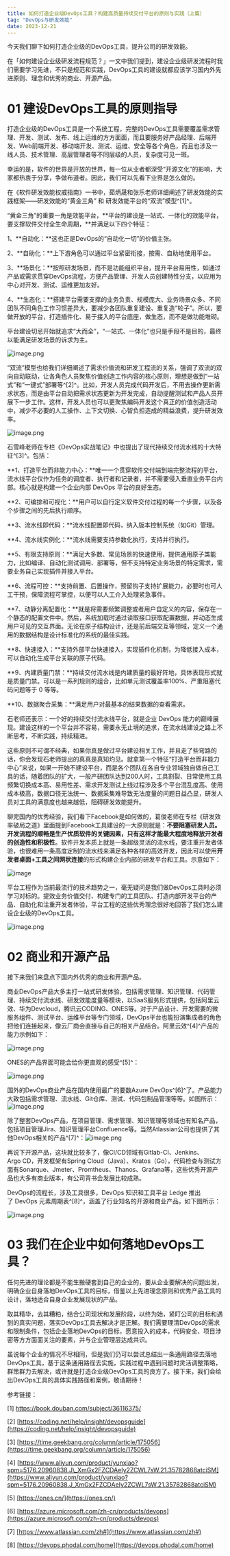 ```yaml
---
title: 如何打造企业级DevOps工具？构建高质量持续交付平台的原则与实践（上篇）
tag: "DevOps与研发效能"
date: 2023-12-21
---
```


今天我们聊下如何打造企业级的DevOps工具，提升公司的研发效能。

在「如何建设企业级研发流程规范？」一文中我们提到，建设企业级研发流程时我们需要学习先进，不只是规范和实践，DevOps工具的建设就都应该学习国内外先进原则、理念和优秀的商业、开源产品。

# 01 建设DevOps工具的原则指导

打造企业级的DevOps工具是一个系统工程，完整的DevOps工具需要覆盖需求管理、开发、测试、发布、线上运维的方方面面，而且要服务好产品经理、后端开发、Web前端开发、移动端开发、测试、运维、安全等各个角色，而且也涉及一线人员、技术管理、高层管理者等不同层级的人员，复杂度可见一斑。

幸运的是，软件的世界是开放的世界，每一位从业者都深受“开源文化”的影响，大家都热衷于分享，争做布道者。因此，我们可以先看下业界是怎么做的。

在《软件研发效能权威指南》一书中，茹炳晟和张乐老师详细阐述了研发效能的实践框架——研发效能的“黄金三角” 和 研发效能平台的“双流”模型^\[1\]^。

“黄金三角”的重要一角是效能平台，**平台的建设是一站式、一体化的效能平台，要支撑软件交付全生命周期，**并满足以下四个特征：

1、**自动化：**这也正是DevOps的“自动化一切”的价值主张。

2、**自助化：**上下游角色可以通过平台紧密衔接，按需、自助地使用平台。

3、**场景化：**按照研发场景，而不是功能组织平台，提升平台易用性，如通过产品或需求贯穿DevOps流程，方便产品管理、开发人员创建特性分支，以应用为中心对开发、测试、运维更加友好。

4、**生态化：**搭建平台需要支撑的业务负责、规模庞大、业务场景众多、不同团队不同角色工作习惯差异大，要减少各团队重复建设、重复造“轮子”。所以，要做开放的平台，打造插件化、易于接入的平台底座，做生态，而不是做功能堆砌。

平台建设切忌开始就追求“大而全”，“一站式、一体化”也只是手段不是目的，最终以能满足研发场景的诉求为主。

![image.png](https://alidocs.oss-cn-zhangjiakou.aliyuncs.com/res/8K4nyar7vPyznLbj/img/226c9840-ad52-4aed-ae92-474ead18ca18.png)

“双流”模型也给我们详细阐述了需求价值流和研发工程流的关系，强调了双流的双向自动联动，让各角色人员聚焦价值创造工作内容的核心原则，理想是做到“一站式”和“一键式”部署等^\[2\]^。比如，开发人员完成代码开发后，不用去操作更新需求状态，而是由平台自动把需求状态更新为开发完成，自动提醒测试和产品人员开展下一步工作。这样，开发人员也可以更聚焦编码开发这个真正的价值创造活动中，减少不必要的人工操作、上下文切换、心智负担造成的精益浪费，提升研发效率。

![image.png](https://alidocs.oss-cn-zhangjiakou.aliyuncs.com/res/8K4nyar7vPyznLbj/img/e0b86734-98e4-4072-bd46-66199fc195da.png)

石雪峰老师在专栏《DevOps实战笔记》中也提出了现代持续交付流水线的十大特征^\[3\]^。包括：

**1、打造平台而非能力中心：**唯一一个贯穿软件交付端到端完整流程的平台，流水线平台仅作为任务的调度者、执行者和记录者，并不需要侵入垂直业务平台内部。核心就是构建一个企业内部 DevOps 平台的良好生态。

**2、可编排和可视化：**用户可以自行定义软件交付过程的每一个步骤，以及各个步骤之间的先后执行顺序。

**3、流水线即代码：**流水线配置即代码，纳入版本控制系统（如Git）管理。

**4、流水线实例化：**流水线需要支持参数化执行，支持并行执行。

**5、有限支持原则：**满足大多数、常见场景的快速使用，提供通用原子类能力，比如编译、自动化测试调用、部署等，但不支持特定业务场景的特定需求，需要业务自己实现插件并接入平台。

**6、流程可控：**支持前置、后置操作，预留钩子支持扩展能力，必要时也可人工干预，保障流程可掌控，以便可以人工介入处理紧急事件。

**7、动静分离配置化：**就是将需要频繁调整或者用户自定义的内容，保存在一个静态的配置文件中。然后，系统加载时通过读取接口获取配置数据，并动态生成用户可见的交互界面。无论在原子结构设计，还是前后端交互等领域，定义一个通用的数据结构是设计标准化的系统的最佳实践。

**8、快速接入：**支持外部平台快速接入，实现插件化机制，为降低接入成本，可以自动化生成平台关联的原子代码。

**9、内建质量门禁：**持续交付流水线是内建质量的最好阵地，具体表现形式就是质量门禁。可以是一系列规则的组合，比如单元测试覆盖率100%、严重阻塞代码问题等于 0 等等。

**10、数据聚合采集：**满足用户对最基本的结果数据的查看需求。

石老师还表示：一个好的持续交付流水线平台，就是企业 DevOps 能力的巅峰展现。建设这样的一个平台并不容易，需要永无止境的追求，在流水线建设之路上不断思考，不断实践，持续精进。

这些原则不可谓不经典，如果你真是做过平台建设相关工作，并且走了些弯路的话，你会发现石老师提出的真真是真知灼见。就拿第一个特征“打造平台而非能力中心”来说，如果一开始不建设平台，而是各个团队在各自专业领域独自做自己工具的话，随着团队的扩大，一般产研团队达到200人时，工具割裂、日常使用工具频繁切换成本高、易用性差、需求开发测试上线过程涉及多个平台混乱度高、使用成本极高，数据口径无法统一、数据采集难导致无法度量的问题日益凸显，研发人员对工具的满意度也越来越低，阻碍研发效能提升。

聊完国内的优秀经验，我们看下Facebook是如何做的，葛俊老师在专栏《研发效率破局之道》里面提到Facebook工具建设的一大原则就是：**不要阻塞研发人员。开发流程的顺畅是生产优质软件的关键因素，只有这样才能最大程度地释放开发者的创造性和积极性**。软件开发本质上就是一条超级灵活的流水线，要注重开发者体验，也很难用一条高度定制的流水线来满足各种各样的高效开发，因此可以使用**开发者桌面+工具之间网状连接**的形式构建企业内部的研发平台和工具。示意如下：

![image](/img/devops-04.png)

平台工程作为当前最流行的技术趋势之一，毫无疑问是我们做DevOps工具时必须学习对标的。提效业务价值交付、构建专门的工具团队、打造内部开发平台的产品、自助化和注重开发者体验，平台工程的这些优秀理念很好地回答了我们怎么建设企业级的DevOps工具。

![image.png](https://alidocs.oss-cn-zhangjiakou.aliyuncs.com/res/MAeqxQN27eZZO8j9/img/d9899693-ee86-4983-a117-ea6900d182d9.png)

# 02 商业和开源产品

接下来我们来盘点下国内外优秀的商业和开源产品。

商业DevOps产品大多主打一站式研发体验，包括需求管理、知识管理、代码管理、持续交付流水线、研发效能度量等模块，以SaaS服务形式提供，包括阿里云效、华为Devcloud，腾讯云CODING、ONES等。对于产品设计、开发需要的微服务组件、测试平台、运维平台等专门领域，DevOps平台也能扮演集成者的角色把他们连接起来，像云厂商会直接与自己的相关产品结合。阿里云效^\[4\]^产品的能力示例如下：

![image.png](https://alidocs.oss-cn-zhangjiakou.aliyuncs.com/res/8K4nyar7vPyznLbj/img/3465a606-11e9-4a84-9f7f-ba76d56889b6.png)

ONES的产品界面可能会给你更直观的感受^\[5\]^：

![image.png](https://alidocs.oss-cn-zhangjiakou.aliyuncs.com/res/8K4nyar7vPyznLbj/img/770808f2-565e-4e4e-8869-0e5d7aec7039.png)

国外的DevOps商业产品在国内使用最广的要数Azure DevOps^\[6\]^了。产品能力大致包括需求管理、流水线、Git仓库、测试、代码包制品管理等等。如图所示：![image.png](https://alidocs.oss-cn-zhangjiakou.aliyuncs.com/res/8K4nyar7vPyznLbj/img/91f877d9-ed41-4c32-b1bf-1ec52f684bd5.png)

除了整套DevOps产品，在项目管理、需求管理、知识管理等领域也有知名产品，包括项目管理Jira、知识管理平台Confluence等。当然Atlassian公司也提供了其他DevOps相关的产品^\[7\]^：![image.png](https://alidocs.oss-cn-zhangjiakou.aliyuncs.com/res/8K4nyar7vPyznLbj/img/64a9e901-0a59-416a-a822-89c09ed28d36.png)

再说下开源产品，这块就比较多了，像CI/CD领域有Gitlab-CI、Jenkins、Argo CD，开发框架有Spring Cloud（Java）、Kratos（Go），代码检查与测试方面有Sonarque、Jmeter、Promtheus、Thanos、Grafana等，这些优秀开源产品也大多有商业版本，有公司背书会发展比较成熟。

DevOps的流程长，涉及工具很多，DevOps 知识和工具平台 Ledge 推出了 DevOps 元素周期表^\[8\]^，涵盖了行业知名的开源和商业产品，如下图所示：

![image.png](https://alidocs.oss-cn-zhangjiakou.aliyuncs.com/res/4maOgkxwvJexOWNX/img/a20b77c7-062a-4786-9911-4cc67103fe5e.png)

# 03 我们在企业中如何落地DevOps工具？

任何先进的理论都是不能生搬硬套到自己的企业的，要从企业要解决的问题出发，明确企业自身落地DevOps工具的目标，借鉴以上先进理念原则和优秀产品工具的设计，落地适合自身企业发展现状的产品。

取其精华，去其糟粕，结合公司现状和发展阶段，以终为始，紧盯公司的目标和遇到的真实问题，落实DevOps工具去解决才是正解。我们需要理清DevOps的需求和限制条件，包括企业落地DevOps的目标，愿意投入的成本，代码安全、项目涉密等方方面面关注的要素，并与企业管理层达成共识。

虽说每个企业的情况不尽相同，但是我们仍可以尝试总结出一条通用路径去落地DevOps工具，基于这条通用路径去实施，实践过程中遇到问题时灵活调整策略，群策群力去解决，或许就是打造企业级DevOps工具的良方了。接下来，我们会给出DevOps工具的具体实践路径和案例，敬请期待！

参考链接：

\[1\] https://book.douban.com/subject/36116375/

\[2\] [https://coding.net/help/insight/devopsguide](https://coding.net/help/insight/devopsguide)

\[3\] [https://time.geekbang.org/column/article/175056](https://time.geekbang.org/column/article/175056)

\[4\] [https://www.aliyun.com/product/yunxiao?spm=5176.20960838.J\_XmGx2FZCDAeIy2ZCWL7sW.21.35782868atciSM](https://www.aliyun.com/product/yunxiao?spm=5176.20960838.J_XmGx2FZCDAeIy2ZCWL7sW.21.35782868atciSM)

\[5\] [https://ones.cn/](https://ones.cn/)

\[6\] [https://azure.microsoft.com/zh-cn/products/devops](https://azure.microsoft.com/zh-cn/products/devops)

\[7\] [https://www.atlassian.com/zh#](https://www.atlassian.com/zh#)

\[8\] [https://devops.phodal.com/home](https://devops.phodal.com/home)